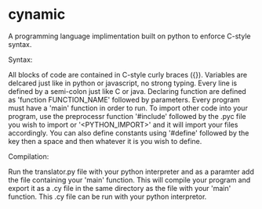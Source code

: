 # cynamic
 A programming language implimentation built on python to enforce C-style syntax.
 

 Syntax: 
 
 All blocks of code are contained in C-style curly braces ({}). Variables are delcared just like in python or javascript, no strong typing. 
 Every line is defined by a semi-colon just like C or java. 
 Declaring function are defined as 'function FUNCTION_NAME' followed by parameters. 
 Every program must have a 'main' function in order to run. 
 To import other code into your program, use the preprocessr function '#include' followed by the .pyc file you wish to import or '<PYTHON_IMPORT>' and it will import your files accordingly. 
 You can also define constants using '#define' followed by the key then a space and then whatever it is you wish to define.

 Compilation:

 Run the translator.py file with your python interpreter and as a paramter add the file containing your 'main' function. This will compile your program and export it as a .cy file in the same directory as the file with your 'main' function. This .cy file can be run with your python interpretor.